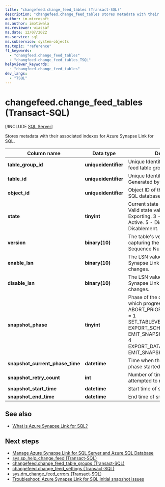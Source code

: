 ```yaml
---
title: "changefeed.change_feed_tables (Transact-SQL)"
description: "changefeed.change_feed_tables stores metadata with their associated indexes for Azure Synapse Link for SQL."
author: im-microsoft
ms.author: imotiwala
ms.reviewer: wiassaf
ms.date: 12/07/2022
ms.service: sql
ms.subservice: system-objects
ms.topic: "reference"
f1_keywords:
  - "changfeed.change_feed_tables"
  - "changfeed.change_feed_tables_TSQL"
helpviewer_keywords:
  - "changfeed.change_feed_tables"
dev_langs:
  - "TSQL"
---
```

# changefeed.change_feed_tables (Transact-SQL)
[!INCLUDE [SQL Server](../../includes/applies-to-version/sqlserver.md)]

Stores metadata with their associated indexes for Azure Synapse Link for SQL.

|Column name|Data type|Description|  
|-----------------|---------------|-----------------|  
|**table_group_id**|**uniqueidentifier**| Unique Identifier of the change feed table group.|
|**table_id**|**uniqueidentifier**| Unique Identifier of the link table. Generated by the setup flow.|
|**object_id**|**uniqueidentifier**| Object ID of the original table in SQL database.|
|**state**|**tinyint**| Current state of table.<BR>Valid state values: 1 - Enabled. 2 - Exporting. 3 - Exported. 4 - Active. 5 - Disabled. 6 - Pending Disablement.|
|**version**|**binary(10)**|The table's version at the time of capturing the table version Log Sequence Number (LSN).  |
|**enable_lsn**|**binary(10)**|The LSN value when Azure Synapse Link starts tracking table changes.|
|**disable_lsn**|**binary(10)**|The LSN value when Azure Synapse Link stops tracking table changes.|
| **snapshot_phase** | **tinyint** | Phase of the current snapshot, which progresses from one to six.<BR>ABORT_PRIOR_SNAPSHOT_IF_ANY = 1<BR>SET_TABLEVERSIONLSN = 2<BR>EXPORT_SCHEMA_FILE = 3<BR>EMIT_SNAPSHOT_BEGINENTRY = 4<BR>EXPORT_DATA_FILE = 5<BR>EMIT_SNAPSHOT_ENDENTRY = 6 |
| **snapshot_current_phase_time** | **datetime** | Time when the current snapshot phase started. | 
| **snapshot_retry_count** | **int** | Number of times snapshot has attempted to retry.| 
| **snapshot_start_time** | **datetime** | Start time of snapshot phase.| 
| **snapshot_end_time** | **datetime** | End time of snapshot phase.|  

## See also  

- [What is Azure Synapse Link for SQL?](/azure/synapse-analytics/synapse-link/sql-synapse-link-overview)

## Next steps

- [Manage Azure Synapse Link for SQL Server and Azure SQL Database](../../sql-server/synapse-link/synapse-link-sql-server-change-feed-manage.md)
- [sys.sp_help_change_feed (Transact-SQL)](../../relational-databases/system-stored-procedures/sp-help-change-feed.md)
- [changefeed.change_feed_table_groups (Transact-SQL)](changefeed-change-feed-table-groups-transact-sql.md)
- [changefeed.change_feed_settings (Transact-SQL)](changefeed-change-feed-settings.md)
- [sys.dm_change_feed_errors (Transact-SQL)](../system-dynamic-management-views/sys-dm-change-feed-errors.md)
- [Troubleshoot: Azure Synapse Link for SQL initial snapshot issues](/azure/synapse-analytics/synapse-link/troubleshoot/troubleshoot-sql-snapshot-issues)